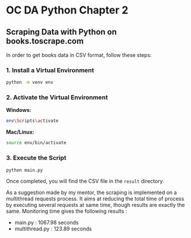 # OC DA Python Chapter 2

## Scraping Data with Python on books.toscrape.com

In order to get books data in CSV format, follow these steps:

### 1. Install a Virtual Environment

```bash
python -m venv env
```

### 2. Activate the Virtual Environment

**Windows:**

```bash
env\Scripts\activate
```

**Mac/Linux:**

```bash
source env/bin/activate
```

### 3. Execute the Script

```bash
python main.py
```

Once completed, you will find the CSV file in the `result` directory.

As a suggestion made by my mentor, the scraping is implemented on a multithread requests process. It aims at reducing
the total time of process by executing several requests at same time, though results are exactly the same.
Monitoring time gives the following results :

- main.py : 1067.98 seconds
- multithread.py : 123.89 seconds